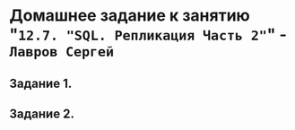 # Домашнее задание к занятию "`12.7. "SQL. Репликация Часть 2"`" - `Лавров Сергей`

## Задание 1. 

## Задание 2. 

  
